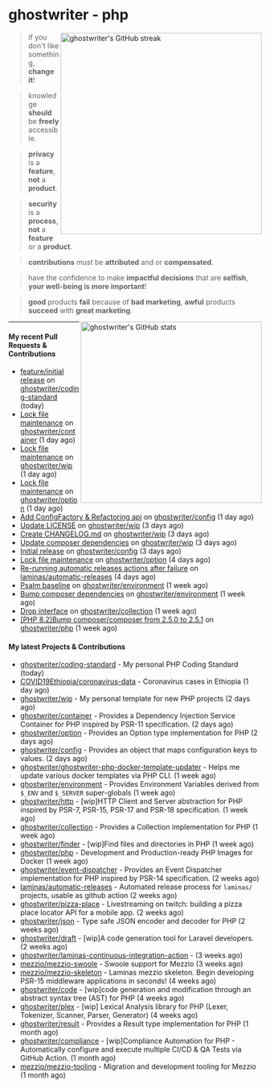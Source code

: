 # ghostwriter - php

<img alt="ghostwriter's GitHub streak" width="400px" align="right" src="https://github-readme-streak-stats.herokuapp.com/?cache_seconds=1800&user=ghostwriter">

> if you don't like something, **change it**!

> knowledge **should** be **freely** accessible.

> **privacy** is a **feature**, **not** a **product**.

> **security** is a **process**, **not** a **feature** or a **product**.

> **contributions** must be **attributed** and or **compensated**.

> have the confidence to make **impactful decisions** that are **selfish**, **your well-being is more important**!

> **good** products **fail** because of **bad marketing**, **awful** products **succeed** with **great marketing**.

<img alt="ghostwriter's GitHub stats" width="360px" align="right" src="https://github-readme-stats.vercel.app/api?cache_seconds=1800&username=ghostwriter&show_icons=true&count_private=true&hide_title=true&hide_rank=true&icon_color=333">

---

#### My recent Pull Requests & Contributions

- [feature/initial release](https://github.com/ghostwriter/coding-standard/pull/1) on [ghostwriter/coding-standard](https://github.com/ghostwriter/coding-standard) (today)
- [Lock file maintenance](https://github.com/ghostwriter/container/pull/14) on [ghostwriter/container](https://github.com/ghostwriter/container) (1 day ago)
- [Lock file maintenance](https://github.com/ghostwriter/wip/pull/26) on [ghostwriter/wip](https://github.com/ghostwriter/wip) (1 day ago)
- [Lock file maintenance](https://github.com/ghostwriter/option/pull/21) on [ghostwriter/option](https://github.com/ghostwriter/option) (1 day ago)
- [Add ConfigFactory &amp; Refactoring api](https://github.com/ghostwriter/config/pull/2) on [ghostwriter/config](https://github.com/ghostwriter/config) (1 day ago)
- [Update LICENSE](https://github.com/ghostwriter/wip/pull/25) on [ghostwriter/wip](https://github.com/ghostwriter/wip) (3 days ago)
- [Create CHANGELOG.md](https://github.com/ghostwriter/wip/pull/24) on [ghostwriter/wip](https://github.com/ghostwriter/wip) (3 days ago)
- [Update composer dependencies](https://github.com/ghostwriter/wip/pull/23) on [ghostwriter/wip](https://github.com/ghostwriter/wip) (3 days ago)
- [Initial release](https://github.com/ghostwriter/config/pull/1) on [ghostwriter/config](https://github.com/ghostwriter/config) (3 days ago)
- [Lock file maintenance](https://github.com/ghostwriter/option/pull/20) on [ghostwriter/option](https://github.com/ghostwriter/option) (4 days ago)
- [Re-running automatic releases actions after failure](https://github.com/laminas/automatic-releases/pull/230) on [laminas/automatic-releases](https://github.com/laminas/automatic-releases) (4 days ago)
- [Psalm baseline](https://github.com/ghostwriter/environment/pull/11) on [ghostwriter/environment](https://github.com/ghostwriter/environment) (1 week ago)
- [Bump composer dependencies](https://github.com/ghostwriter/environment/pull/10) on [ghostwriter/environment](https://github.com/ghostwriter/environment) (1 week ago)
- [Drop interface](https://github.com/ghostwriter/collection/pull/8) on [ghostwriter/collection](https://github.com/ghostwriter/collection) (1 week ago)
- [[PHP 8.2]Bump composer/composer from 2.5.0 to 2.5.1](https://github.com/ghostwriter/php/pull/266) on [ghostwriter/php](https://github.com/ghostwriter/php) (1 week ago)

#### My latest Projects & Contributions

- [ghostwriter/coding-standard](https://github.com/ghostwriter/coding-standard) - My personal PHP Coding Standard (today)
- [COVID19Ethiopia/coronavirus-data](https://github.com/COVID19Ethiopia/coronavirus-data) - Coronavirus cases in Ethiopia (1 day ago)
- [ghostwriter/wip](https://github.com/ghostwriter/wip) - My personal template for new PHP projects (2 days ago)
- [ghostwriter/container](https://github.com/ghostwriter/container) - Provides a Dependency Injection Service Container for PHP inspired by PSR-11 specification. (2 days ago)
- [ghostwriter/option](https://github.com/ghostwriter/option) - Provides an Option type implementation for PHP (2 days ago)
- [ghostwriter/config](https://github.com/ghostwriter/config) - Provides an object that maps configuration keys to values. (2 days ago)
- [ghostwriter/ghostwriter-php-docker-template-updater](https://github.com/ghostwriter/ghostwriter-php-docker-template-updater) - Helps me update various docker templates via PHP CLI. (1 week ago)
- [ghostwriter/environment](https://github.com/ghostwriter/environment) - Provides Environment Variables derived from `$_ENV` and `$_SERVER` super-globals (1 week ago)
- [ghostwriter/http](https://github.com/ghostwriter/http) - [wip]HTTP Client and Server abstraction for PHP inspired by PSR-7, PSR-15, PSR-17 and PSR-18 specification. (1 week ago)
- [ghostwriter/collection](https://github.com/ghostwriter/collection) - Provides a Collection implementation for PHP (1 week ago)
- [ghostwriter/finder](https://github.com/ghostwriter/finder) - [wip]Find files and directories in PHP (1 week ago)
- [ghostwriter/php](https://github.com/ghostwriter/php) - Development and Production-ready PHP Images for Docker (1 week ago)
- [ghostwriter/event-dispatcher](https://github.com/ghostwriter/event-dispatcher) - Provides an Event Dispatcher implementation for PHP inspired by PSR-14 specification. (2 weeks ago)
- [laminas/automatic-releases](https://github.com/laminas/automatic-releases) - Automated release process for `laminas/` projects, usable as github action (2 weeks ago)
- [ghostwriter/pizza-place](https://github.com/ghostwriter/pizza-place) - Livestreaming on twitch: building a pizza place locator API for a mobile app. (2 weeks ago)
- [ghostwriter/json](https://github.com/ghostwriter/json) - Type safe JSON encoder and decoder for PHP (2 weeks ago)
- [ghostwriter/draft](https://github.com/ghostwriter/draft) - [wip]A code generation tool for Laravel developers. (2 weeks ago)
- [ghostwriter/laminas-continuous-integration-action](https://github.com/ghostwriter/laminas-continuous-integration-action) -  (3 weeks ago)
- [mezzio/mezzio-swoole](https://github.com/mezzio/mezzio-swoole) - Swoole support for Mezzio (3 weeks ago)
- [mezzio/mezzio-skeleton](https://github.com/mezzio/mezzio-skeleton) - Laminas mezzio skeleton. Begin developing PSR-15 middleware applications in seconds! (4 weeks ago)
- [ghostwriter/code](https://github.com/ghostwriter/code) - [wip]code generation and modification through an abstract syntax tree (AST) for PHP (4 weeks ago)
- [ghostwriter/plex](https://github.com/ghostwriter/plex) - [wip] Lexical Analysis library for PHP (Lexer, Tokenizer, Scanner, Parser, Generator) (4 weeks ago)
- [ghostwriter/result](https://github.com/ghostwriter/result) - Provides a Result type implementation for PHP (1 month ago)
- [ghostwriter/compliance](https://github.com/ghostwriter/compliance) - [wip]Compliance Automation for PHP - Automatically configure and execute multiple CI/CD &amp; QA Tests via GitHub Action. (1 month ago)
- [mezzio/mezzio-tooling](https://github.com/mezzio/mezzio-tooling) - Migration and development tooling for Mezzio (1 month ago)
